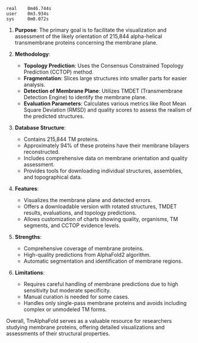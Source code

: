 ```
real    0m46.744s
user    0m3.934s
sys     0m0.072s
```


1. **Purpose**: The primary goal is to facilitate the visualization and assessment of the likely orientation of 215,844 alpha-helical transmembrane proteins concerning the membrane plane.

2. **Methodology**:
   - **Topology Prediction**: Uses the Consensus Constrained Topology Prediction (CCTOP) method.
   - **Fragmentation**: Slices large structures into smaller parts for easier analysis.
   - **Detection of Membrane Plane**: Utilizes TMDET (Transmembrane Detection Engine) to identify the membrane plane.
   - **Evaluation Parameters**: Calculates various metrics like Root Mean Square Deviation (RMSD) and quality scores to assess the realism of the predicted structures.

3. **Database Structure**:
   - Contains 215,844 TM proteins.
   - Approximately 94% of these proteins have their membrane bilayers reconstructed.
   - Includes comprehensive data on membrane orientation and quality assessment.
   - Provides tools for downloading individual structures, assemblies, and topographical data.

4. **Features**:
   - Visualizes the membrane plane and detected errors.
   - Offers a downloadable version with rotated structures, TMDET results, evaluations, and topology predictions.
   - Allows customization of charts showing quality, organisms, TM segments, and CCTOP evidence levels.

5. **Strengths**:
   - Comprehensive coverage of membrane proteins.
   - High-quality predictions from AlphaFold2 algorithm.
   - Automatic segmentation and identification of membrane regions.

6. **Limitations**:
   - Requires careful handling of membrane predictions due to high sensitivity but moderate specificity.
   - Manual curation is needed for some cases.
   - Handles only single-pass membrane proteins and avoids including complex or unmodeled TM forms.

Overall, TmAlphaFold serves as a valuable resource for researchers studying membrane proteins, offering detailed visualizations and assessments of their structural properties.
